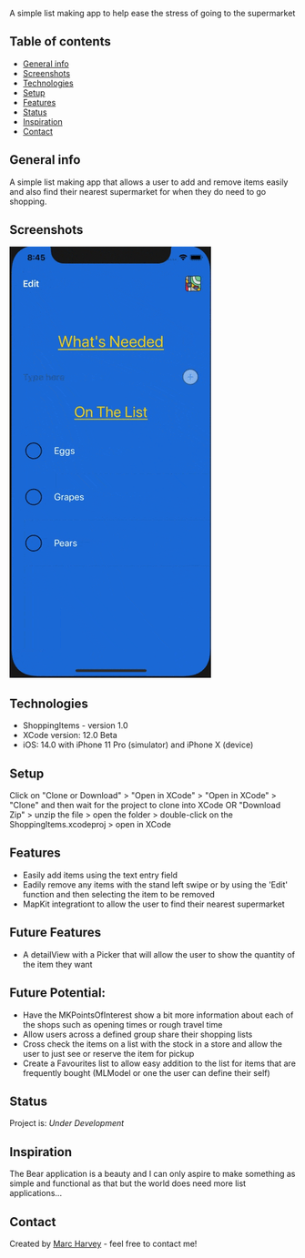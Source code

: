 A simple list making app to help ease the stress of going to the supermarket

## Table of contents
* [General info](#general-info)
* [Screenshots](#screenshots)
* [Technologies](#technologies)
* [Setup](#setup)
* [Features](#features)
* [Status](#status)
* [Inspiration](#inspiration)
* [Contact](#contact)

## General info
A simple list making app that allows a user to add and remove items easily and also find their nearest supermarket for when they do need to go shopping.

## Screenshots
![](ShoppingList.gif)

## Technologies
* ShoppingItems - version 1.0
* XCode version: 12.0 Beta
* iOS: 14.0 with iPhone 11 Pro (simulator) and iPhone X (device)

## Setup
Click on "Clone or Download" > "Open in XCode" > "Open in XCode" > "Clone" and then wait for the project to clone into XCode OR "Download Zip" > unzip the file > open the folder > double-click on the ShoppingItems.xcodeproj > open in XCode

## Features
* Easily add items using the text entry field
* Eadily remove any items with the stand left swipe or by using the 'Edit' function and then selecting the item to be removed
* MapKit integrationt to allow the user to find their nearest supermarket

## Future Features
* A detailView with a Picker that will allow the user to show the quantity of the item they want

## Future Potential:
* Have the MKPointsOfInterest show a bit more information about each of the shops such as opening times or rough travel time
* Allow users across a defined group share their shopping lists
* Cross check the items on a list with the stock in a store and allow the user to just see or reserve the item for pickup
* Create a Favourites list to allow easy addition to the list for items that are frequently bought (MLModel or one the user can define their self)

## Status
Project is: _Under Development_

## Inspiration
The Bear application is a beauty and I can only aspire to make something as simple and functional as that but the world does need more list applications...

## Contact
Created by [Marc Harvey](www.linkedin.com/in/marc-harvey-lru) - feel free to contact me!
